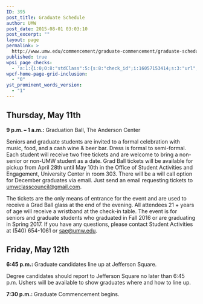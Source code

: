 ```yaml
---
ID: 395
post_title: Graduate Schedule
author: UMW
post_date: 2015-08-01 03:03:10
post_excerpt: ""
layout: page
permalink: >
  http://www.umw.edu/commencement/graduate-commencement/graduate-schedule/
published: true
wpsi_page_checks:
  - 'a:1:{i:0;O:8:"stdClass":5:{s:8:"check_id";i:16057153414;s:3:"url";s:72:"http://www.umw.edu/commencement/graduate-commencement/graduate-schedule/";s:6:"status";s:8:"checking";s:6:"_links";O:8:"stdClass":1:{s:9:"pagecheck";s:65:"https://api.siteimprove.com/v1/sites/448702/pagecheck/16057153414";}s:4:"time";i:1458152547;}}'
wpcf-home-page-grid-inclusion:
  - "0"
yst_prominent_words_version:
  - "1"
---
```

<h2>Thursday, May 11th</h2>
<strong>9 p.m. – 1 a.m.: </strong>Graduation Ball, The Anderson Center

Seniors and graduate students are invited to a formal celebration with music, food, and a cash wine &amp; beer bar. Dress is formal to semi-formal. Each student will receive two free tickets and are welcome to bring a non-senior or non-UMW student as a date. Grad Ball tickets will be available for pickup from April 28th until May 10th in the Office of Student Activities and Engagement, University Center in room 303. There will be a will call option for December graduates via email. Just send an email requesting tickets to <a href="mailto:umwclasscouncil@gmail.com">umwclasscouncil@gmail.com</a>.

The tickets are the only means of entrance for the event and are used to receive a Grad Ball glass at the end of the evening. All attendees 21 + years of age will receive a wristband at the check-in table. The event is for seniors and graduate students who graduated in Fall 2016 or are graduating in Spring 2017. If you have any questions, please contact Student Activities at (540) 654-1061 or sae@umw.edu.
<h2>Friday, May 12th</h2>
<strong>6:45 p.m.: </strong>Graduate candidates line up at Jefferson Square.

Degree candidates should report to Jefferson Square no later than 6:45 p.m. Ushers will be available to show graduates where and how to line up.

<strong>7:30 p.m.: </strong>Graduate Commencement begins.